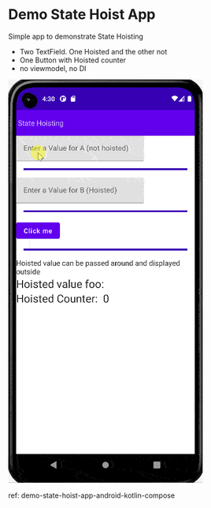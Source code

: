 # Demo State Hoist App
Simple app to demonstrate State Hoisting

- Two TextField. One Hoisted and the other not
- One Button with Hoisted counter
- no viewmodel, no DI

![](screenshot.gif)

ref: demo-state-hoist-app-android-kotlin-compose